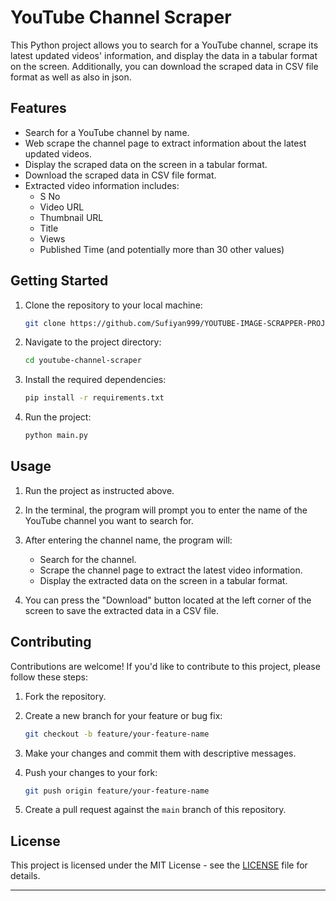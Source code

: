 # YouTube Channel Scraper

This Python project allows you to search for a YouTube channel, scrape its latest updated videos' information, and display the data in a tabular format on the screen. Additionally, you can download the scraped data in CSV file format as well as also in json.

## Features

- Search for a YouTube channel by name.
- Web scrape the channel page to extract information about the latest updated videos.
- Display the scraped data on the screen in a tabular format.
- Download the scraped data in CSV file format.
- Extracted video information includes:
  - S No
  - Video URL
  - Thumbnail URL
  - Title
  - Views
  - Published Time (and potentially more than 30 other values)

## Getting Started

1. Clone the repository to your local machine:

   ```bash
   git clone https://github.com/Sufiyan999/YOUTUBE-IMAGE-SCRAPPER-PROJECT
   ```

2. Navigate to the project directory:

   ```bash
   cd youtube-channel-scraper
   ```

3. Install the required dependencies:

   ```bash
   pip install -r requirements.txt
   ```

4. Run the project:

   ```bash
   python main.py
   ```

## Usage

1. Run the project as instructed above.

2. In the terminal, the program will prompt you to enter the name of the YouTube channel you want to search for.

3. After entering the channel name, the program will:
   - Search for the channel.
   - Scrape the channel page to extract the latest video information.
   - Display the extracted data on the screen in a tabular format.

4. You can press the "Download" button located at the left corner of the screen to save the extracted data in a CSV file.

## Contributing

Contributions are welcome! If you'd like to contribute to this project, please follow these steps:

1. Fork the repository.

2. Create a new branch for your feature or bug fix:

   ```bash
   git checkout -b feature/your-feature-name
   ```

3. Make your changes and commit them with descriptive messages.

4. Push your changes to your fork:

   ```bash
   git push origin feature/your-feature-name
   ```

5. Create a pull request against the `main` branch of this repository.

## License

This project is licensed under the MIT License - see the [LICENSE](LICENSE) file for details.

---
<!-- ## Youtube Scraper Deployment

Actually i don't have any credit or debit card,so i was not able to deploy it -->


